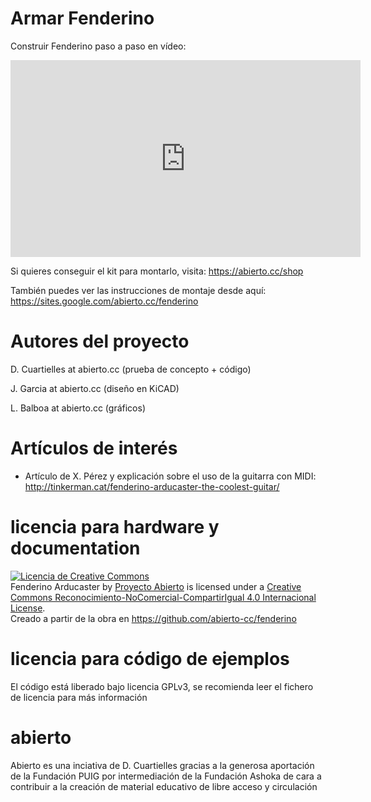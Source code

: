 # Armar Fenderino

Construir Fenderino paso a paso en vídeo:

<iframe width="560" height="315" src="https://www.youtube.com/embed/jMOizD7iRy4" frameborder="0" allow="autoplay; encrypted-media" allowfullscreen></iframe>

Si quieres conseguir el kit para montarlo, visita: https://abierto.cc/shop

También puedes ver las instrucciones de montaje desde aquí: https://sites.google.com/abierto.cc/fenderino



# Autores del proyecto

D. Cuartielles at abierto.cc (prueba de concepto + código)

J. Garcia at abierto.cc (diseño en KiCAD)

L. Balboa at abierto.cc (gráficos)


# Artículos de interés

* Artículo de X. Pérez y explicación sobre el uso de la guitarra con MIDI: http://tinkerman.cat/fenderino-arducaster-the-coolest-guitar/

# licencia para hardware y documentation

<a rel="license" href="http://creativecommons.org/licenses/by-nc-sa/4.0/"><img alt="Licencia de Creative Commons" style="border-width:0" src="https://i.creativecommons.org/l/by-nc-sa/4.0/80x15.png" /></a><br /><span xmlns:dct="http://purl.org/dc/terms/" href="http://purl.org/dc/dcmitype/Dataset" property="dct:title" rel="dct:type">Fenderino Arducaster</span> by <a xmlns:cc="http://creativecommons.org/ns#" href="https://abierto.cc" property="cc:attributionName" rel="cc:attributionURL">Proyecto Abierto</a> is licensed under a <a rel="license" href="http://creativecommons.org/licenses/by-nc-sa/4.0/">Creative Commons Reconocimiento-NoComercial-CompartirIgual 4.0 Internacional License</a>.<br />Creado a partir de la obra en <a xmlns:dct="http://purl.org/dc/terms/" href="https://github.com/abierto-cc/fenderino" rel="dct:source">https://github.com/abierto-cc/fenderino</a>

# licencia para código de ejemplos

El código está liberado bajo licencia GPLv3, se recomienda leer el fichero de licencia para más información

# abierto

Abierto es una inciativa de D. Cuartielles gracias a la generosa aportación de la Fundación PUIG por intermediación de la Fundación Ashoka de cara a contribuir a la creación de material educativo de libre acceso y circulación

